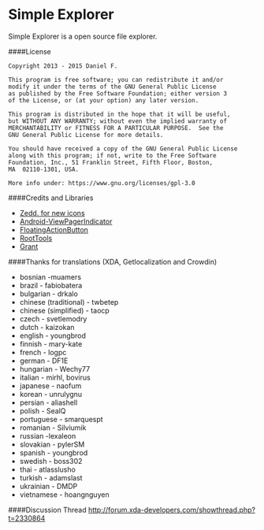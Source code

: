 Simple Explorer
===========

Simple Explorer is a open source file explorer.

####License
````
Copyright 2013 - 2015 Daniel F.

This program is free software; you can redistribute it and/or
modify it under the terms of the GNU General Public License
as published by the Free Software Foundation; either version 3
of the License, or (at your option) any later version.

This program is distributed in the hope that it will be useful,
but WITHOUT ANY WARRANTY; without even the implied warranty of
MERCHANTABILITY or FITNESS FOR A PARTICULAR PURPOSE.  See the
GNU General Public License for more details.

You should have received a copy of the GNU General Public License
along with this program; if not, write to the Free Software
Foundation, Inc., 51 Franklin Street, Fifth Floor, Boston,
MA  02110-1301, USA.

More info under: https://www.gnu.org/licenses/gpl-3.0
````

####Credits and Libraries
+ [Zedd. for new icons](https://forum.xda-developers.com/member.php?u=4112951)
+ [Android-ViewPagerIndicator](https://github.com/JakeWharton/Android-ViewPagerIndicator)
+ [FloatingActionButton](https://github.com/makovkastar/FloatingActionButton)
+ [RootTools](https://github.com/Stericson/RootTools)
+ [Grant](https://github.com/anthonycr/Grant)

####Thanks for translations (XDA, Getlocalization and Crowdin)
+ bosnian -muamers
+ brazil - fabiobatera
+ bulgarian - drkalo
+ chinese (traditional) - twbetep
+ chinese (simplified) - taocp
+ czech - svetlemodry
+ dutch - kaizokan
+ english - youngbrod
+ finnish - mary-kate
+ french - logpc
+ german - DF1E
+ hungarian - Wechy77
+ italian - mirhl, bovirus
+ japanese - naofum
+ korean - unrulygnu
+ persian - aliashell
+ polish - SealQ
+ portuguese - smarquespt
+ romanian - Silviumik
+ russian -lexaleon
+ slovakian - pylerSM
+ spanish - youngbrod
+ swedish - boss302
+ thai - atlasslusho
+ turkish - adamslast
+ ukrainian - DMDP
+ vietnamese - hoangnguyen

####Discussion Thread
http://forum.xda-developers.com/showthread.php?t=2330864